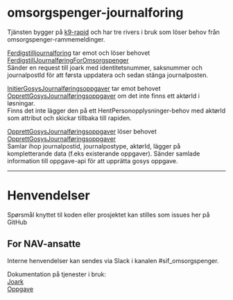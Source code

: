 omsorgspenger-journalforing
================

Tjänsten bygger på <a href="https://github.com/navikt/k9-rapid">k9-rapid</a> och har tre rivers i bruk som löser behov från omsorgspenger-rammemeldinger.


<a href="https://github.com/navikt/omsorgspenger-journalforing/tree/master/src/main/kotlin/no/nav/omsorgspenger/journalforing/FerdigstillJournalforing.kt">Ferdigstilljournalforing</a>
tar emot och löser behovet
<a href="https://github.com/navikt/omsorgspenger-rammemeldinger/blob/master/src/main/kotlin/no/nav/omsorgspenger/rivers/meldinger/FerdigstillJournalf%C3%B8ringForOmsorgspengerMelding.kt">FerdigstillJournalføringForOmsorgspenger</a><br>
Sänder en request till joark med identitetsnummer, saksnummer och journalpostId för att førsta uppdatera och sedan stänga journalposten.

<a href="https://github.com/navikt/omsorgspenger-journalforing/blob/master/src/main/kotlin/no/nav/omsorgspenger/oppgave/InitierGosysJournalf%C3%B8ringsoppgaver.kt">InitierGosysJournalføringsoppgaver</a>
tar emot behovet
<a href="https://github.com/navikt/omsorgspenger-rammemeldinger/blob/master/src/main/kotlin/no/nav/omsorgspenger/rivers/meldinger/OpprettGosysJournalf%C3%B8ringsoppgaverMelding.kt">OpprettGosysJournalføringsoppgaver</a> 
om det inte finns ett aktørId i løsningar.<br>
Finns det inte lägger den på ett HentPersonopplysninger-behov med aktørId som attribut och skickar tillbaka till rapiden.

<a href="https://github.com/navikt/omsorgspenger-journalforing/blob/master/src/main/kotlin/no/nav/omsorgspenger/oppgave/OpprettGosysJournalf%C3%B8ringsoppgaver.kt">OpprettGosysJournalføringsoppgaver</a>
löser behovet
<a href="https://github.com/navikt/omsorgspenger-rammemeldinger/blob/master/src/main/kotlin/no/nav/omsorgspenger/rivers/meldinger/OpprettGosysJournalf%C3%B8ringsoppgaverMelding.kt">OpprettGosysJournalføringsoppgaver</a><br>
Samlar ihop journalpostid, journalpostype, aktørId, lägger på kompletterande data (f.eks existerande oppgaver). Sänder samlade information till oppgave-api för att upprätta gosys oppgave.

---

# Henvendelser

Spørsmål knyttet til koden eller prosjektet kan stilles som issues her på GitHub

## For NAV-ansatte

Interne henvendelser kan sendes via Slack i kanalen #sif_omsorgspenger.

Dokumentation på tjenester i bruk:<br>
<a href="https://confluence.adeo.no/display/BOA/Utviklerdokumentasjon+-+start+her">Joark</a><br>
<a href="https://confluence.adeo.no/display/TO/Systemdokumentasjon+Oppgave#">Oppgave</a>


